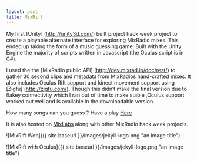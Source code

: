 ```yaml
---
layout: post
title: MixRift
---
```


My first [Unity] (http://unity3d.com/) built project hack week project to create a playable alternate interface for exploring MixRadio mixes. This ended up taking the form of a music guessing game. Built with the Unity Engine  the majority of scripts written in Javascript (the Oculus script is in C#). 

I used the the [MixRadio public API] (http://dev.mixrad.io/doc/rest/) to gather 30 second clips and metadata from MixRadios hand-crafted mixes. It also includes Oculus Rift support and kinect movement support using [Zigfu] (http://zigfu.com/). Though this didn’t make the final version due to flakey connectivity which I ran out of time to make stable ,Oculus support worked out well and is available in the downloadable version.


How many songs can you guess ? Have a play [Here](http://almerc.github.io/MixRift/)

It is also hosted on [MixLabs](http://labs.mixrad.io/hacks/mixrift) along with other MixRadio hack week projects.

![MixRift Web]({{ site.baseurl }}/images/jekyll-logo.png "an image title")

![MixRift with Oculus]({{ site.baseurl }}/images/jekyll-logo.png "an image title")



 



